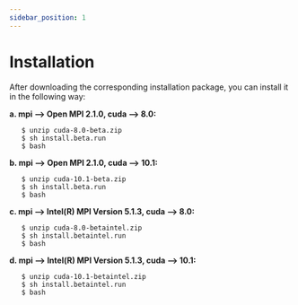 ```yaml
---
sidebar_position: 1
---
```


# Installation

After downloading the corresponding installation package, you can install it in the following way:

**a. mpi \--> Open MPI 2.1.0,  cuda \--> 8.0:**
```dotnetcli
   $ unzip cuda-8.0-beta.zip
   $ sh install.beta.run
   $ bash
```

**b. mpi \--> Open MPI 2.1.0,  cuda \--> 10.1:**

```dotnetcli
   $ unzip cuda-10.1-beta.zip
   $ sh install.beta.run
   $ bash
```

**c. mpi \--> Intel(R) MPI Version 5.1.3,  cuda \--> 8.0:**

```dotnetcli
   $ unzip cuda-8.0-betaintel.zip
   $ sh install.betaintel.run
   $ bash
```

**d. mpi \--> Intel(R) MPI Version 5.1.3,  cuda \--> 10.1:**

```
   $ unzip cuda-10.1-betaintel.zip
   $ sh install.betaintel.run
   $ bash
```
